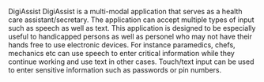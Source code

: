 DigiAssist
DigiAssist is a multi-modal application that serves as a health care assistant/secretary. The application can accept multiple types of input such as speech as well as text. This application is designed to be especially useful to handicapped persons as well as personel who may not have their hands free to use electronic devices. For instance paramedics, chefs, mechanics etc can use speech to enter critical information while they continue working and use text in other cases. Touch/text input can be used to enter sensitive information such as passwords or pin numbers.